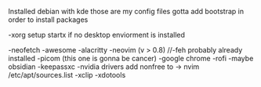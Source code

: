 Installed debian with kde
those are my config files
gotta add bootstrap in order to install packages


-xorg setup startx if no desktop enviorment is installed

-neofetch
-awesome
-alacritty
-neovim (v > 0.8)
//-feh probably already installed
-picom (this one is gonna be cancer)
-google chrome
-rofi
-maybe obsidian
-keepassxc
-nvidia drivers add nonfree to -> nvim /etc/apt/sources.list 
-xclip
-xdotools


